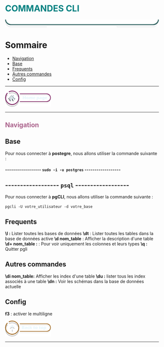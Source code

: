 <h1 style="color: #008080;">COMMANDES CLI </h1>

![postegrean](/assets/img/border/cadre_white_b.png)

# Sommaire

- [Navigation](#navigation)
- [Base](#base)
- [Frequents](#frequents)
- [Autres commandes](#autres-commandes)
- [Config](#config)

---

<a href="/PostgreSQL/README.md">
  <img src="/assets/img/button/home_page.png" alt="Home page" style="width: 150px; height: auto;">
</a>

---

<h2 style="color: #ab638c" id="navigation">Navigation</h2>

## Base

Pour nous connecter à **postegre**, nous allons utiliser la commande suivante :

#### ------------------ `sudo -i -u postgres` ------------------

## ------------------ `psql` ------------------

Pour nous connecter à **pgCLI**, nous allons utiliser la commande suivante :

`pgcli -U votre_utilisateur -d votre_base`

## Frequents

**\l :** Lister toutes les bases de données
**\dt** : Lister toutes les tables dans la base de données active
**\d nom_table** : Afficher la description d'une table
**\d+ nom_table :** : Pour voir uniquement les colonnes et leurs types
**\q :** Quitter pgli

## Autres commandes

**\di nom_table:** Afficher les index d'une table
**\du :** lister tous les index associés à une table
**\dn :** Voir les schémas dans la base de données actuelle

## Config

**f3** : activer le multiligne

<a href="#sommaire">
  <img src="/assets/img/button/back_to_top.png " alt="Back to top" style="width: 150px; height: auto;">
</a>

---
